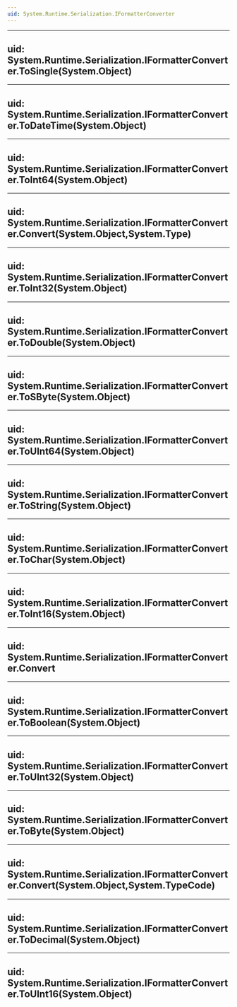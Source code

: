 ```yaml
---
uid: System.Runtime.Serialization.IFormatterConverter
---
```


---
uid: System.Runtime.Serialization.IFormatterConverter.ToSingle(System.Object)
---

---
uid: System.Runtime.Serialization.IFormatterConverter.ToDateTime(System.Object)
---

---
uid: System.Runtime.Serialization.IFormatterConverter.ToInt64(System.Object)
---

---
uid: System.Runtime.Serialization.IFormatterConverter.Convert(System.Object,System.Type)
---

---
uid: System.Runtime.Serialization.IFormatterConverter.ToInt32(System.Object)
---

---
uid: System.Runtime.Serialization.IFormatterConverter.ToDouble(System.Object)
---

---
uid: System.Runtime.Serialization.IFormatterConverter.ToSByte(System.Object)
---

---
uid: System.Runtime.Serialization.IFormatterConverter.ToUInt64(System.Object)
---

---
uid: System.Runtime.Serialization.IFormatterConverter.ToString(System.Object)
---

---
uid: System.Runtime.Serialization.IFormatterConverter.ToChar(System.Object)
---

---
uid: System.Runtime.Serialization.IFormatterConverter.ToInt16(System.Object)
---

---
uid: System.Runtime.Serialization.IFormatterConverter.Convert
---

---
uid: System.Runtime.Serialization.IFormatterConverter.ToBoolean(System.Object)
---

---
uid: System.Runtime.Serialization.IFormatterConverter.ToUInt32(System.Object)
---

---
uid: System.Runtime.Serialization.IFormatterConverter.ToByte(System.Object)
---

---
uid: System.Runtime.Serialization.IFormatterConverter.Convert(System.Object,System.TypeCode)
---

---
uid: System.Runtime.Serialization.IFormatterConverter.ToDecimal(System.Object)
---

---
uid: System.Runtime.Serialization.IFormatterConverter.ToUInt16(System.Object)
---
